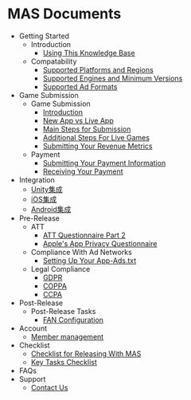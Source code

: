 # MAS Documents

<!--ts-->
* Getting Started
  * Introduction
    * [Using This Knowledge Base](knowledge-base.md)
  * Compatability
    * [Supported Platforms and Regions](supported-platforms-regions.md)
    * [Supported Engines and Minimum Versions](supported-engines-minimum-versions.md)
    * [Supported Ad Formats](supported-ad-formats.md)
* Game Submission
  * Game Submission
    * [Introduction](submission-introduction.md)
    * [New App vs Live App](submission-newapp-vs-liveapp.md)
    * [Main Steps for Submission](submission-main-steps.md)
    * [Additional Steps For Live Games](submission-additional-steps.md)
    * [Submitting Your Revenue Metrics](submission-revenue-metrics.md)
  * Payment
    * [Submitting Your Payment Information](payment-submitting-information.md)
    * [Receiving Your Payment](payment-receiving.md)
* Integration
  * [Unity集成](integration-unity.md)
  * [iOS集成](integration-ios.md)
  * [Android集成](integration-android.md)  
* Pre-Release
  * ATT
    * [ATT Questionnaire Part 2](ATT-questionnaire-part2.md)
    * [Apple's App Privacy Questionnaire](apple-app-privacy-questionnaire.md)
  * Compliance With Ad Networks
    * [Setting Up Your App-Ads.txt](app-ads.md)
  * Legal Compliance
    * [GDPR](privacy-gdpr.md)
    * [COPPA](privacy-coppa.md)
    * [CCPA](privacy-ccpa.md)
* Post-Release
  * Post-Release Tasks
    * [FAN Configuration](FAN-configuration.md)
* Account
  * [Member management](account-member-management.md)
* Checklist
  * [Checklist for Releasing With MAS](checklist-releasing.md)
  * [Key Tasks Checklist](checklist-key-tasks.md)
* FAQs
* Support
  * [Contact Us](contact-us.md)
<!--te-->

